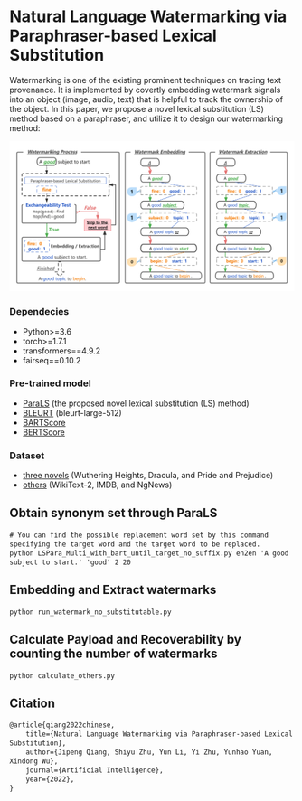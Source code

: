 # Natural Language Watermarking via Paraphraser-based Lexical Substitution

   Watermarking is one of the existing prominent techniques on tracing text
provenance. It is implemented by covertly embedding watermark signals into
an object (image, audio, text) that is helpful to track the ownership of the
object. In this paper, we propose a novel lexical substitution (LS) method 
based on a paraphraser, and utilize it to design our watermarking method: 

![](watermarking.png)


### Dependecies
- Python>=3.6
- torch>=1.7.1
- transformers==4.9.2
- fairseq==0.10.2


### Pre-trained model
- [ParaLS](https://github.com/qiang2100/ParaLS) (the proposed novel lexical substitution (LS) method)
- [BLEURT](https://github.com/google-research/bleurt) (bleurt-large-512)
- [BARTScore](https://github.com/neulab/BARTScore)
- [BERTScore](https://pypi.org/project/bert-score/0.2.1/)

### Dataset
- [three novels](https://www.gutenberg.org/) (Wuthering Heights, Dracula, and Pride and Prejudice)
- [others](https://huggingface.co/datasets) (WikiText-2, IMDB, and NgNews)


## Obtain synonym set through ParaLS
```shell
# You can find the possible replacement word set by this command specifying the target word and the target word to be replaced.
python LSPara_Multi_with_bart_until_target_no_suffix.py en2en 'A good subject to start.' 'good' 2 20 
```

## Embedding and Extract watermarks 
```shell
python run_watermark_no_substitutable.py
```

## Calculate Payload and Recoverability by counting the number of watermarks
```shell
python calculate_others.py
```

## Citation
```
@article{qiang2022chinese,
    title={Natural Language Watermarking via Paraphraser-based Lexical Substitution},
    author={Jipeng Qiang, Shiyu Zhu, Yun Li, Yi Zhu, Yunhao Yuan, Xindong Wu},
    journal={Artificial Intelligence},
    year={2022},
}
```

